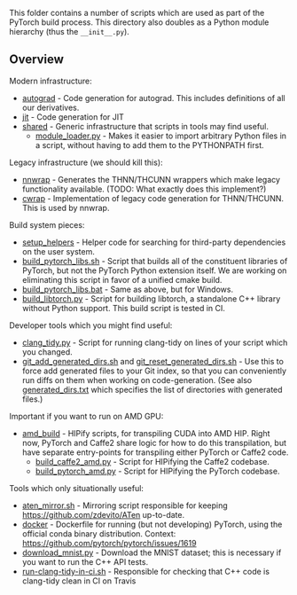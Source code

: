 This folder contains a number of scripts which are used as
part of the PyTorch build process.  This directory also doubles
as a Python module hierarchy (thus the `__init__.py`).

## Overview

Modern infrastructure:

* [autograd](tools/autograd) - Code generation for autograd.  This
  includes definitions of all our derivatives.
* [jit](tools/jit) - Code generation for JIT
* [shared](tools/shared) - Generic infrastructure that scripts in
  tools may find useful.
  * [module_loader.py](tools/shared/module_loader.py) - Makes it easier
    to import arbitrary Python files in a script, without having to add
    them to the PYTHONPATH first.

Legacy infrastructure (we should kill this):

* [nnwrap](tools/nnwrap) - Generates the THNN/THCUNN wrappers which make
  legacy functionality available.  (TODO: What exactly does this
  implement?)
* [cwrap](tools/cwrap) - Implementation of legacy code generation for THNN/THCUNN.
  This is used by nnwrap.

Build system pieces:

* [setup_helpers](tools/setup_helpers) - Helper code for searching for
  third-party dependencies on the user system.
* [build_pytorch_libs.sh](tools/build_pytorch_libs.sh) - Script that
  builds all of the constituent libraries of PyTorch, but not the
  PyTorch Python extension itself.  We are working on eliminating this
  script in favor of a unified cmake build.
* [build_pytorch_libs.bat](tools/build_pytorch_libs.bat) - Same as
  above, but for Windows.
* [build_libtorch.py](tools/build_libtorch.py) - Script for building
  libtorch, a standalone C++ library without Python support.  This
  build script is tested in CI.

Developer tools which you might find useful:

* [clang_tidy.py](tools/clang_tidy.py) - Script for running clang-tidy
  on lines of your script which you changed.
* [git_add_generated_dirs.sh](tools/git_add_generated_dirs.sh) and
  [git_reset_generated_dirs.sh](tools/git_reset_generated_dirs.sh) -
  Use this to force add generated files to your Git index, so that you
  can conveniently run diffs on them when working on code-generation.
  (See also [generated_dirs.txt](tools/generated_dirs.txt) which
  specifies the list of directories with generated files.)

Important if you want to run on AMD GPU:

* [amd_build](tools/amd_build) - HIPify scripts, for transpiling CUDA
  into AMD HIP.  Right now, PyTorch and Caffe2 share logic for how to
  do this transpilation, but have separate entry-points for transpiling
  either PyTorch or Caffe2 code.
  * [build_caffe2_amd.py](tools/amd_build/build_caffe2_amd.py) - Script
    for HIPifying the Caffe2 codebase.
  * [build_pytorch_amd.py](tools/amd_build/build_pytorch_amd.py) - Script
    for HIPifying the PyTorch codebase.

Tools which only situationally useful:

* [aten_mirror.sh](tools/aten_mirror.sh) - Mirroring script responsible
  for keeping https://github.com/zdevito/ATen up-to-date.
* [docker](tools/docker) - Dockerfile for running (but not developing)
  PyTorch, using the official conda binary distribution.  Context:
  https://github.com/pytorch/pytorch/issues/1619
* [download_mnist.py](tools/download_mnist.py) - Download the MNIST
  dataset; this is necessary if you want to run the C++ API tests.
* [run-clang-tidy-in-ci.sh](tools/run-clang-tidy-in-ci.sh) - Responsible
  for checking that C++ code is clang-tidy clean in CI on Travis
